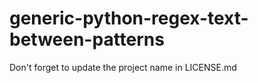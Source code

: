 # generic-python-regex-text-between-patterns

Don't forget to update the project name in LICENSE.md
